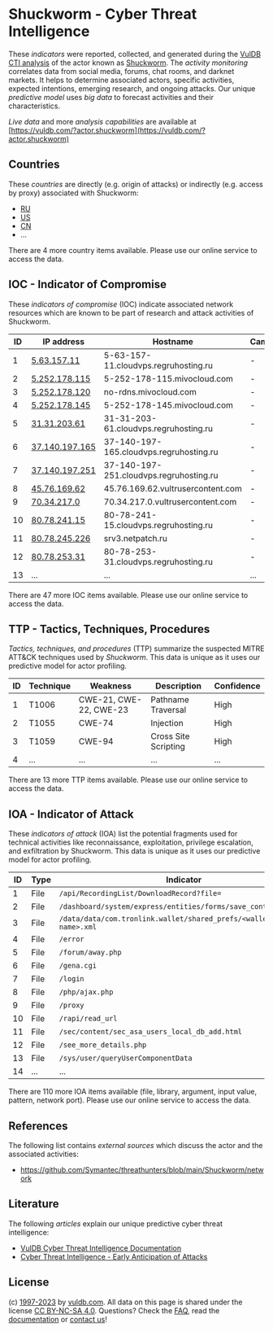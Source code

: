# Shuckworm - Cyber Threat Intelligence

These _indicators_ were reported, collected, and generated during the [VulDB CTI analysis](https://vuldb.com/?kb.cti) of the actor known as [Shuckworm](https://vuldb.com/?actor.shuckworm). The _activity monitoring_ correlates data from social media, forums, chat rooms, and darknet markets. It helps to determine associated actors, specific activities, expected intentions, emerging research, and ongoing attacks. Our unique _predictive model_ uses _big data_ to forecast activities and their characteristics.

_Live data_ and more _analysis capabilities_ are available at [https://vuldb.com/?actor.shuckworm](https://vuldb.com/?actor.shuckworm)

## Countries

These _countries_ are directly (e.g. origin of attacks) or indirectly (e.g. access by proxy) associated with Shuckworm:

* [RU](https://vuldb.com/?country.ru)
* [US](https://vuldb.com/?country.us)
* [CN](https://vuldb.com/?country.cn)
* ...

There are 4 more country items available. Please use our online service to access the data.

## IOC - Indicator of Compromise

These _indicators of compromise_ (IOC) indicate associated network resources which are known to be part of research and attack activities of Shuckworm.

ID | IP address | Hostname | Campaign | Confidence
-- | ---------- | -------- | -------- | ----------
1 | [5.63.157.11](https://vuldb.com/?ip.5.63.157.11) | 5-63-157-11.cloudvps.regruhosting.ru | - | High
2 | [5.252.178.115](https://vuldb.com/?ip.5.252.178.115) | 5-252-178-115.mivocloud.com | - | High
3 | [5.252.178.120](https://vuldb.com/?ip.5.252.178.120) | no-rdns.mivocloud.com | - | High
4 | [5.252.178.145](https://vuldb.com/?ip.5.252.178.145) | 5-252-178-145.mivocloud.com | - | High
5 | [31.31.203.61](https://vuldb.com/?ip.31.31.203.61) | 31-31-203-61.cloudvps.regruhosting.ru | - | High
6 | [37.140.197.165](https://vuldb.com/?ip.37.140.197.165) | 37-140-197-165.cloudvps.regruhosting.ru | - | High
7 | [37.140.197.251](https://vuldb.com/?ip.37.140.197.251) | 37-140-197-251.cloudvps.regruhosting.ru | - | High
8 | [45.76.169.62](https://vuldb.com/?ip.45.76.169.62) | 45.76.169.62.vultrusercontent.com | - | High
9 | [70.34.217.0](https://vuldb.com/?ip.70.34.217.0) | 70.34.217.0.vultrusercontent.com | - | High
10 | [80.78.241.15](https://vuldb.com/?ip.80.78.241.15) | 80-78-241-15.cloudvps.regruhosting.ru | - | High
11 | [80.78.245.226](https://vuldb.com/?ip.80.78.245.226) | srv3.netpatch.ru | - | High
12 | [80.78.253.31](https://vuldb.com/?ip.80.78.253.31) | 80-78-253-31.cloudvps.regruhosting.ru | - | High
13 | ... | ... | ... | ...

There are 47 more IOC items available. Please use our online service to access the data.

## TTP - Tactics, Techniques, Procedures

_Tactics, techniques, and procedures_ (TTP) summarize the suspected MITRE ATT&CK techniques used by _Shuckworm_. This data is unique as it uses our predictive model for actor profiling.

ID | Technique | Weakness | Description | Confidence
-- | --------- | -------- | ----------- | ----------
1 | T1006 | CWE-21, CWE-22, CWE-23 | Pathname Traversal | High
2 | T1055 | CWE-74 | Injection | High
3 | T1059 | CWE-94 | Cross Site Scripting | High
4 | ... | ... | ... | ...

There are 13 more TTP items available. Please use our online service to access the data.

## IOA - Indicator of Attack

These _indicators of attack_ (IOA) list the potential fragments used for technical activities like reconnaissance, exploitation, privilege escalation, and exfiltration by Shuckworm. This data is unique as it uses our predictive model for actor profiling.

ID | Type | Indicator | Confidence
-- | ---- | --------- | ----------
1 | File | `/api/RecordingList/DownloadRecord?file=` | High
2 | File | `/dashboard/system/express/entities/forms/save_control/[GUID]` | High
3 | File | `/data/data/com.tronlink.wallet/shared_prefs/<wallet-name>.xml` | High
4 | File | `/error` | Low
5 | File | `/forum/away.php` | High
6 | File | `/gena.cgi` | Medium
7 | File | `/login` | Low
8 | File | `/php/ajax.php` | High
9 | File | `/proxy` | Low
10 | File | `/rapi/read_url` | High
11 | File | `/sec/content/sec_asa_users_local_db_add.html` | High
12 | File | `/see_more_details.php` | High
13 | File | `/sys/user/queryUserComponentData` | High
14 | ... | ... | ...

There are 110 more IOA items available (file, library, argument, input value, pattern, network port). Please use our online service to access the data.

## References

The following list contains _external sources_ which discuss the actor and the associated activities:

* https://github.com/Symantec/threathunters/blob/main/Shuckworm/network

## Literature

The following _articles_ explain our unique predictive cyber threat intelligence:

* [VulDB Cyber Threat Intelligence Documentation](https://vuldb.com/?kb.cti)
* [Cyber Threat Intelligence - Early Anticipation of Attacks](https://www.scip.ch/en/?labs.20201022)

## License

(c) [1997-2023](https://vuldb.com/?kb.changelog) by [vuldb.com](https://vuldb.com/?kb.about). All data on this page is shared under the license [CC BY-NC-SA 4.0](https://creativecommons.org/licenses/by-nc-sa/4.0/). Questions? Check the [FAQ](https://vuldb.com/?kb.faq), read the [documentation](https://vuldb.com/?kb) or [contact us](https://vuldb.com/?contact)!
